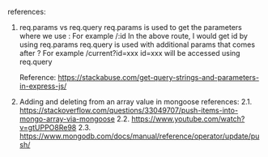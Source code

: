 references:

1.  req.params vs req.query
    req.params is used to get the parameters where we use :
    For example /:id
    In the above route, I would get id by using req.params
    req.query is used with additional params that comes after ?
    For example /current?id=xxx
    id=xxx will be accessed using req.query

    Reference: https://stackabuse.com/get-query-strings-and-parameters-in-express-js/

2.  Adding and deleting from an array value in mongoose
    references: 
    2.1. https://stackoverflow.com/questions/33049707/push-items-into-mongo-array-via-mongoose
    2.2. https://www.youtube.com/watch?v=gtUPPO8Re98
    2.3. https://www.mongodb.com/docs/manual/reference/operator/update/push/
    